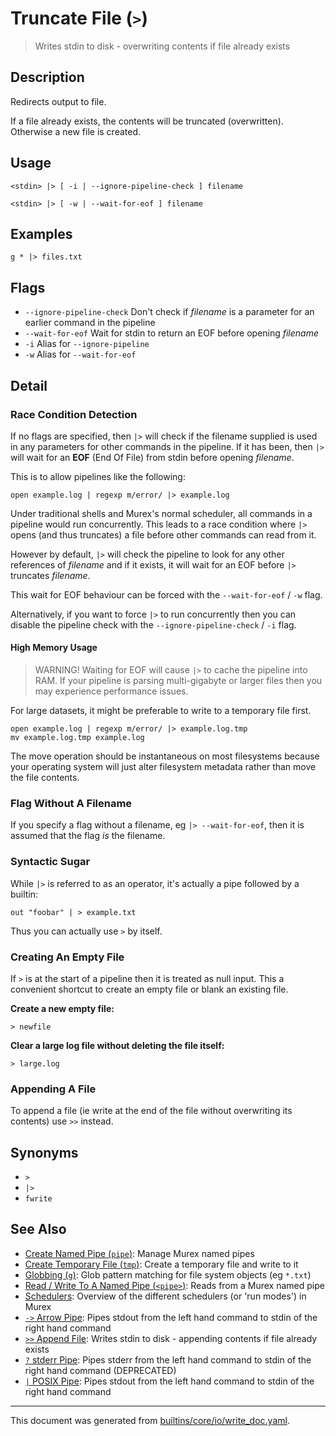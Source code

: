 # Truncate File (`>`)

> Writes stdin to disk - overwriting contents if file already exists

## Description

Redirects output to file.

If a file already exists, the contents will be truncated (overwritten).
Otherwise a new file is created.

## Usage

```
<stdin> |> [ -i | --ignore-pipeline-check ] filename

<stdin> |> [ -w | --wait-for-eof ] filename
```

## Examples

```
g * |> files.txt
```

## Flags

* `--ignore-pipeline-check`
    Don't check if _filename_ is a parameter for an earlier command in the pipeline
* `--wait-for-eof`
    Wait for stdin to return an EOF before opening _filename_
* `-i`
    Alias for `--ignore-pipeline`
* `-w`
    Alias for `--wait-for-eof`

## Detail

### Race Condition Detection

If no flags are specified, then `|>` will check if the filename supplied is
used in any parameters for other commands in the pipeline. If it has been, then
`|>` will wait for an **EOF** (End Of File) from stdin before opening _filename_.

This is to allow pipelines like the following:

```
open example.log | regexp m/error/ |> example.log
```

Under traditional shells and Murex's normal scheduler, all commands in a
pipeline would run concurrently. This leads to a race condition where `|>`
opens (and thus truncates) a file before other commands can read from it.

However by default, `|>` will check the pipeline to look for any other
references of _filename_ and if it exists, it will wait for an EOF before
`|>` truncates _filename_.

This wait for EOF behaviour can be forced with the `--wait-for-eof` / `-w`
flag.

Alternatively, if you want to force `|>` to run concurrently then you can
disable the pipeline check with the `--ignore-pipeline-check` / `-i` flag.

#### High Memory Usage

> WARNING! Waiting for EOF will cause `|>` to cache the pipeline into RAM.
> If your pipeline is parsing multi-gigabyte or larger files then you may
> experience performance issues.

For large datasets, it might be preferable to write to a temporary file first.

```
open example.log | regexp m/error/ |> example.log.tmp
mv example.log.tmp example.log
```

The move operation should be instantaneous on most filesystems because your
operating system will just alter filesystem metadata rather than move the file
contents.

### Flag Without A Filename

If you specify a flag without a filename, eg `|> --wait-for-eof`, then it is
assumed that the flag _is_ the filename.

### Syntactic Sugar

While `|>` is referred to as an operator, it's actually a pipe followed by a
builtin:

```
out "foobar" | > example.txt
```

Thus you can actually use `>` by itself.

### Creating An Empty File

If `>` is at the start of a pipeline then it is treated as null input. This a
convenient shortcut to create an empty file or blank an existing file.

**Create a new empty file:**

```
> newfile
```

**Clear a large log file without deleting the file itself:**

```
> large.log
```

### Appending A File

To append a file (ie write at the end of the file without overwriting its
contents) use `>>` instead.

## Synonyms

* `>`
* `|>`
* `fwrite`


## See Also

* [Create Named Pipe (`pipe`)](../commands/pipe.md):
  Manage Murex named pipes
* [Create Temporary File (`tmp`)](../commands/tmp.md):
  Create a temporary file and write to it
* [Globbing (`g`)](../commands/g.md):
  Glob pattern matching for file system objects (eg `*.txt`)
* [Read / Write To A Named Pipe (`<pipe>`)](../parser/namedpipe.md):
  Reads from a Murex named pipe
* [Schedulers](../user-guide/schedulers.md):
  Overview of the different schedulers (or 'run modes') in Murex
* [`->` Arrow Pipe](../parser/pipe-arrow.md):
  Pipes stdout from the left hand command to stdin of the right hand command
* [`>>` Append File](../parser/file-append.md):
  Writes stdin to disk - appending contents if file already exists
* [`?` stderr Pipe](../parser/pipe-err.md):
  Pipes stderr from the left hand command to stdin of the right hand command (DEPRECATED)
* [`|` POSIX Pipe](../parser/pipe-posix.md):
  Pipes stdout from the left hand command to stdin of the right hand command

<hr/>

This document was generated from [builtins/core/io/write_doc.yaml](https://github.com/lmorg/murex/blob/master/builtins/core/io/write_doc.yaml).
